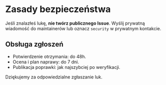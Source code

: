 # Zasady bezpieczeństwa

Jeśli znalazłeś lukę, **nie twórz publicznego Issue**.
Wyślij prywatną wiadomość do maintainerów lub oznacz `security` w prywatnym kontakcie.

## Obsługa zgłoszeń
- Potwierdzenie otrzymania: do 48h.
- Ocena i plan naprawy: do 7 dni.
- Publikacja poprawki: jak najszybciej po weryfikacji.

Dziękujemy za odpowiedzialne zgłaszanie luk.
